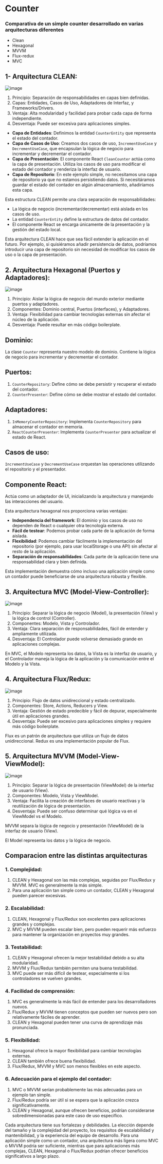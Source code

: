 # Counter

###  Comparativa de un simple counter desarrollado en varias arquitecturas diferentes
- Clean
- Hexagonal
- MVVM
- Flux-redux
- MVC


## 1- Arquitectura CLEAN:
![image](https://github.com/user-attachments/assets/8a085861-0185-49cd-9a7a-b2d4f4d265d1)

1. Principio: Separación de responsabilidades en capas bien definidas.
2. Capas: Entidades, Casos de Uso, Adaptadores de Interfaz, y Frameworks/Drivers.
3. Ventaja: Alta modularidad y facilidad para probar cada capa de forma independiente.
4. Desventaja: Puede ser excesiva para aplicaciones simples.



- **Capa de Entidades**: Definimos la entidad `CounterEntity` que representa el estado del contador.
- **Capa de Casos de Uso**: Creamos dos casos de uso, `IncrementUseCase` y `DecrementUseCase`, que encapsulan la lógica de negocio para incrementar y decrementar el contador.
- **Capa de Presentación**: El componente React `CleanCounter` actúa como la capa de presentación. Utiliza los casos de uso para modificar el estado del contador y renderiza la interfaz de usuario.
- **Capa de Repositorio**: En este ejemplo simple, no necesitamos una capa de repositorio ya que no estamos persistiendo datos. Si necesitáramos guardar el estado del contador en algún almacenamiento, añadiríamos esta capa.


Esta estructura CLEAN permite una clara separación de responsabilidades:

- La lógica de negocio (incrementar/decrementar) está aislada en los casos de uso.
- La entidad `CounterEntity` define la estructura de datos del contador.
- El componente React se encarga únicamente de la presentación y la gestión del estado local.


Esta arquitectura CLEAN hace que sea fácil extender la aplicación en el futuro. Por ejemplo, si quisiéramos añadir persistencia de datos, podríamos introducir una capa de repositorio sin necesidad de modificar los casos de uso o la capa de presentación.


## 2. Arquitectura Hexagonal (Puertos y Adaptadores):

![image](https://github.com/user-attachments/assets/cefbd0e0-df67-40ed-b863-c850191f0251)

1. Principio: Aislar la lógica de negocio del mundo exterior mediante puertos y adaptadores.
2. Componentes: Dominio central, Puertos (interfaces), y Adaptadores.
3. Ventaja: Flexibilidad para cambiar tecnologías externas sin afectar el núcleo de la aplicación.
4. Desventaja: Puede resultar en más código boilerplate.


## **Dominio**: 

La clase `Counter` representa nuestro modelo de dominio. Contiene la lógica de negocio para incrementar y decrementar el contador.

## **Puertos**:

1. `CounterRepository`: Define cómo se debe persistir y recuperar el estado del contador.
2. `CounterPresenter`: Define cómo se debe mostrar el estado del contador.



##  **Adaptadores**:

1. `InMemoryCounterRepository`: Implementa `CounterRepository` para almacenar el contador en memoria.
2. `ReactCounterPresenter`: Implementa `CounterPresenter` para actualizar el estado de React.



## **Casos de uso**:

`IncrementUseCase` y `DecrementUseCase` orquestan las operaciones utilizando el repositorio y el presentador.

##  **Componente React**: 

Actúa como un adaptador de UI, inicializando la arquitectura y manejando las interacciones del usuario.


Esta arquitectura hexagonal nos proporciona varias ventajas:

- **Independencia del framework**: El dominio y los casos de uso no dependen de React o cualquier otra tecnología externa.
- **Fácil de testear**: Podemos probar cada parte de la aplicación de forma aislada.
- **Flexibilidad**: Podemos cambiar fácilmente la implementación del repositorio (por ejemplo, para usar localStorage o una API) sin afectar al resto de la aplicación.
- **Separación de responsabilidades**: Cada parte de la aplicación tiene una responsabilidad clara y bien definida.


Esta implementación demuestra cómo incluso una aplicación simple como un contador puede beneficiarse de una arquitectura robusta y flexible.


## 3. Arquitectura MVC (Model-View-Controller):

![image](https://github.com/user-attachments/assets/d9eace2c-58ae-457c-8ea3-3b5179afdcc1)

1. Principio: Separar la lógica de negocio (Model), la presentación (View) y la lógica de control (Controller).
2. Componentes: Modelo, Vista y Controlador.
3. Ventaja: Clara separación de responsabilidades, fácil de entender y ampliamente utilizada.
4. Desventaja: El Controlador puede volverse demasiado grande en aplicaciones complejas.


En MVC, el Modelo representa los datos, la Vista es la interfaz de usuario, 
y el Controlador maneja la lógica de la aplicación y la comunicación entre el Modelo y la Vista.


## 4. Arquitectura Flux/Redux:

![image](https://github.com/user-attachments/assets/cfce33a6-f1a6-4071-9bec-78cf434d9bc8)

1. Principio: Flujo de datos unidireccional y estado centralizado.
2. Componentes: Store, Actions, Reducers y View.
3. Ventaja: Gestión de estado predecible y fácil de depurar, especialmente útil en aplicaciones grandes.
4. Desventaja: Puede ser excesivo para aplicaciones simples y requiere más código boilerplate.

Flux es un patrón de arquitectura que utiliza un flujo de datos unidireccional. Redux es una implementación popular de Flux. 



## 5. Arquitectura MVVM (Model-View-ViewModel):

![image](https://github.com/user-attachments/assets/ea53b625-0f6d-42e2-bec9-e33c3010d5ec)

1. Principio: Separar la lógica de presentación (ViewModel) de la interfaz de usuario (View).
2. Componentes: Modelo, Vista y ViewModel.
3. Ventaja: Facilita la creación de interfaces de usuario reactivas y la reutilización de lógica de presentación.
4. Desventaja: Puede ser confuso determinar qué lógica va en el ViewModel vs el Modelo.


MVVM separa la lógica de negocio y presentación (ViewModel) de la interfaz de usuario (View).

El Model representa los datos y la lógica de negocio.

## Comparacion entre las distintas arquitecturas

### 1. Complejidad:

1. CLEAN y Hexagonal son las más complejas, seguidas por Flux/Redux y MVVM. MVC es generalmente la más simple.
2. Para una aplicación tan simple como un contador, CLEAN y Hexagonal pueden parecer excesivas.



### 2. Escalabilidad:

1. CLEAN, Hexagonal y Flux/Redux son excelentes para aplicaciones grandes y complejas.
2. MVC y MVVM pueden escalar bien, pero pueden requerir más esfuerzo para mantener la organización en proyectos muy grandes.



### 3. Testabilidad:

1. CLEAN y Hexagonal ofrecen la mejor testabilidad debido a su alta modularidad.
2. MVVM y Flux/Redux también permiten una buena testabilidad.
3. MVC puede ser más difícil de testear, especialmente si los controladores se vuelven grandes.



### 4. Facilidad de comprensión:

1. MVC es generalmente la más fácil de entender para los desarrolladores nuevos.
2. Flux/Redux y MVVM tienen conceptos que pueden ser nuevos pero son relativamente fáciles de aprender.
3. CLEAN y Hexagonal pueden tener una curva de aprendizaje más pronunciada.



### 5. Flexibilidad:

1. Hexagonal ofrece la mayor flexibilidad para cambiar tecnologías externas.
2. CLEAN también ofrece buena flexibilidad.
3. Flux/Redux, MVVM y MVC son menos flexibles en este aspecto.



### 6. Adecuación para el ejemplo del contador:

1. MVC o MVVM serían probablemente las más adecuadas para un ejemplo tan simple.
2. Flux/Redux podría ser útil si se espera que la aplicación crezca significativamente.
3. CLEAN y Hexagonal, aunque ofrecen beneficios, podrían considerarse sobredimensionadas para este caso de uso específico.





Cada arquitectura tiene sus fortalezas y debilidades. La elección depende del tamaño y la complejidad del proyecto, los requisitos de escalabilidad y mantenibilidad, y la experiencia del equipo de desarrollo. Para una aplicación simple como un contador, una arquitectura más ligera como MVC o MVVM podría ser suficiente, mientras que para aplicaciones más complejas, CLEAN, Hexagonal o Flux/Redux podrían ofrecer beneficios significativos a largo plazo.

